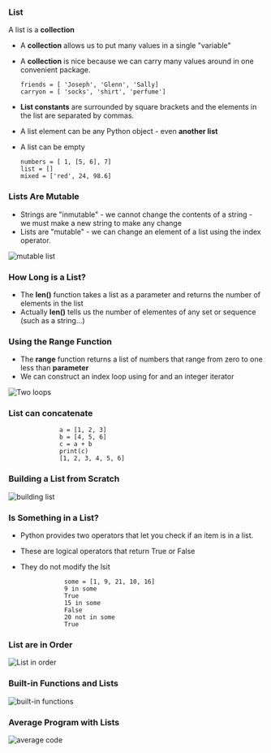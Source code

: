 ### List

A list is a **collection**

* A **collection** allows us to put many values in a single "variable"
* A **collection** is nice because we can carry many values around in one convenient package.

      friends = [ 'Joseph', 'Glenn', 'Sally]
      carryon = [ 'socks', 'shirt', 'perfume']

* **List constants** are surrounded by square brackets and the elements in the list are separated by commas.  
* A list element can be any Python object - even **another list**  
* A list can be empty  

      numbers = [ 1, [5, 6], 7]
      list = []
      mixed = ['red', 24, 98.6]
      
### Lists Are Mutable

* Strings are "inmutable" - we cannot change the contents of a string - we must make a new string to make any change  
* Lists are "mutable" - we can change an element of a list using the index operator.

![mutable list](https://i.imgur.com/CkNEJyZ.png)

### How Long is a List?

* The **len()** function takes a list as a parameter and returns the number of elements in the list  
* Actually **len()** tells us the number of elementes of any set or sequence (such as a string...)  

### Using the Range Function

* The **range** function returns a list of numbers that range from zero to one less than **parameter**
* We can construct an index loop using for and an integer iterator

![Two loops](https://i.imgur.com/iQAnCXm.png)

### List can concatenate

                  a = [1, 2, 3]
                  b = [4, 5, 6]
                  c = a + b
                  print(c)
                  [1, 2, 3, 4, 5, 6]
                
### Building a List from Scratch

![building list](https://i.imgur.com/f4qQUZz.png)

### Is Something in a List?

* Python provides two operators that let you check if an item is in a list.
* These are logical operators that return True or False
* They do not modify the lsit

                  some = [1, 9, 21, 10, 16]
                  9 in some
                  True
                  15 in some
                  False
                  20 not in some
                  True
                
### List are in Order

![List in order](https://i.imgur.com/Owy4Fkw.png)

### Built-in Functions and Lists

![built-in functions](https://i.imgur.com/BOuQ2xB.png)

### Average Program with Lists

![average code](https://i.imgur.com/MBRh4wx.png)


